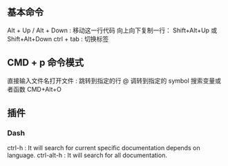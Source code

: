 

## 基本命令
Alt + Up / Alt + Down : 移动这一行代码
向上向下复制一行： Shift+Alt+Up 或 Shift+Alt+Down
ctrl + tab : 切换标签

## CMD + p 命令模式
直接输入文件名打开文件
: 跳转到指定的行 
@ 调转到指定的 symbol 搜索变量或者函数 CMD+Alt+O


## 插件

### Dash
ctrl-h : It will search for current specific documentation depends on language.
ctrl-alt-h : It will search for all documentation.
